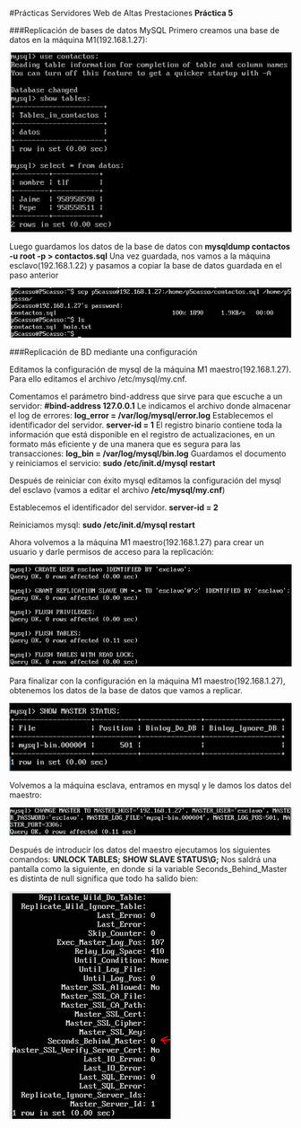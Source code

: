 #Prácticas Servidores Web de Altas Prestaciones
**Práctica 5**

###Replicación de bases de datos MySQL
Primero creamos una base de datos en la máquina M1(192.168.1.27):

![imagen](https://github.com/jimcase/swap15-16/blob/master/Practica5/images/image2.png)

Luego guardamos los datos de la base de datos con **mysqldump contactos -u root -p > contactos.sql**
Una vez guardada, nos vamos a la máquina esclavo(192.168.1.22) y pasamos a copiar la base de datos guardada en el paso anterior

![imagen](https://github.com/jimcase/swap15-16/blob/master/Practica5/images/image1.png)

###Replicación de BD mediante una configuración

Editamos la configuración de mysql de la máquina M1 maestro(192.168.1.27). Para ello
editamos el archivo /etc/mysql/my.cnf.

Comentamos el parámetro bind-address que sirve para que escuche a un servidor:
**#bind-address 127.0.0.1**
Le indicamos el archivo donde almacenar el log de errores:
**log_error = /var/log/mysql/error.log**
Establecemos el identificador del servidor.
**server-id = 1**
El registro binario contiene toda la información que está disponible en el registro de
actualizaciones, en un formato más eficiente y de una manera que es segura para las
transacciones:
**log_bin = /var/log/mysql/bin.log**
Guardamos el documento y reiniciamos el servicio:
**sudo /etc/init.d/mysql restart**

Después de reiniciar con éxito mysql editamos la configuración del mysql del esclavo (vamos a editar el archivo **/etc/mysql/my.cnf**)

Establecemos el identificador del servidor.
**server-id = 2**

Reiniciamos mysql:
**sudo /etc/init.d/mysql restart**

Ahora volvemos a la máquina M1 maestro(192.168.1.27) para crear un usuario y darle permisos de acceso para la replicación:

![imagen](https://github.com/jimcase/swap15-16/blob/master/Practica5/images/image3.png)

Para finalizar con la configuración en la máquina M1 maestro(192.168.1.27), obtenemos los datos de la base de datos que vamos a replicar.

![imagen](https://github.com/jimcase/swap15-16/blob/master/Practica5/images/image4.png)


Volvemos a la máquina esclava, entramos en mysql y le damos los datos del maestro:

![imagen](https://github.com/jimcase/swap15-16/blob/master/Practica5/images/image5.png)


Después de introducir los datos del maestro ejecutamos los siguientes comandos:
**UNLOCK TABLES;**
**SHOW SLAVE STATUS\G;**
Nos saldrá una pantalla como la siguiente, en donde si la variable Seconds_Behind_Master es distinta de null significa que todo ha salido bien:

![imagen](https://github.com/jimcase/swap15-16/blob/master/Practica5/images/image6.png)
